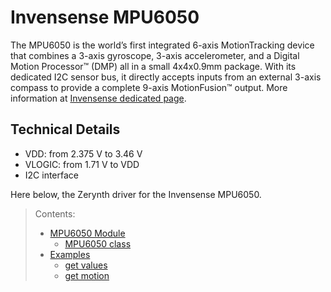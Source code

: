 # Invensense MPU6050

The MPU6050 is the world’s first integrated 6-axis MotionTracking device that combines a 3-axis gyroscope, 3-axis accelerometer, and a Digital Motion Processor™ (DMP) all in a small 4x4x0.9mm package. With its dedicated I2C sensor bus, it directly accepts inputs from an external 3-axis compass to provide a complete 9-axis MotionFusion™ output. More information at  [Invensense dedicated page](https://invensense.tdk.com/products/motion-tracking/6-axis/mpu-6050/).

## Technical Details

-   VDD: from 2.375 V to 3.46 V
-   VLOGIC: from 1.71 V to VDD
-   I2C interface

Here below, the Zerynth driver for the Invensense MPU6050.

> Contents:
> 
> -   [MPU6050 Module](/latest/reference/libs/invensense/mpu6050/docs/module/)
>     -   [MPU6050 class](/latest/reference/libs/invensense/mpu6050/docs/module/#mpu6050-class)
> -   [Examples](/latest/reference/libs/invensense/mpu6050/docs/examples/)
>     -   [get values](/latest/reference/libs/invensense/mpu6050/docs/examples/#get-values)
>     -   [get motion](/latest/reference/libs/invensense/mpu6050/docs/examples/#get-motion)
<!--stackedit_data:
eyJoaXN0b3J5IjpbLTQyNTc1MTQyM119
-->
